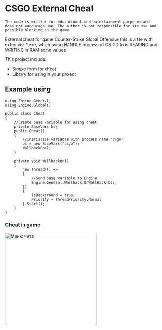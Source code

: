 # CSGO External Cheat

`The code is written for educational and entertainment purposes and does not encourage use. The author is not responsible for its use and possible blocking in the game.`


<p>External cheat for game Counter-Strike Global Offensive this is a file with extension *.exe, which using HANDLE process of CS GO to is READING and WRITING in RAM some values</p>

This project include:
<ul>
  <li>Simple form for cheat</li>
  <li>Library for using in your project</li>
</ul>


## Example using
```CSharp
using Engine.General;
using Engine.Globals;

public class Cheat 
{
    //Create base variable for using cheat
    private BaseVars bs;
    public Cheat()
    {
        //Initialize variable with process name 'csgo'
        bs = new BaseVars("csgo");
        WallhackOn();
    }
  
    private void WallhackOn()
    {
        new Thread(() =>
        {
            //Send base variable to Engine
            Engine.General.Wallhack.OnWallHack(bs);
        })
        {
            IsBackground = true,
            Priority = ThreadPriority.Normal
        }.Start();
    }
}
```
<h3>Cheat in game</h3>
<img src="https://user-images.githubusercontent.com/35505083/108830013-eb3e1700-75d9-11eb-9119-f4d759f0d35d.jpg" alt="Меню чита" height="300"/>


